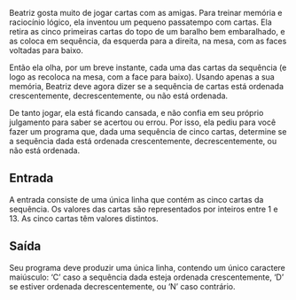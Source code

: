 Beatriz gosta muito de jogar cartas com as amigas. Para treinar memória e raciocínio lógico, ela inventou um pequeno passatempo com cartas. Ela retira as cinco primeiras cartas do topo de um baralho bem embaralhado, e as coloca em sequência, da esquerda para a direita, na mesa, com as faces voltadas para baixo.

Então ela olha, por um breve instante, cada uma das cartas da sequência (e logo as recoloca na mesa, com a face para baixo). Usando apenas a sua memória, Beatriz deve agora dizer se a sequência de cartas está ordenada crescentemente, decrescentemente, ou não está ordenada.

De tanto jogar, ela está ficando cansada, e não confia em seu próprio julgamento para saber se acertou ou errou. Por isso, ela pediu para você fazer um programa que, dada uma sequência de cinco cartas, determine se a sequência dada está ordenada crescentemente, decrescentemente, ou não está ordenada.

## Entrada
A entrada consiste de uma única linha que contém as cinco cartas da sequência. Os valores das cartas são representados por inteiros entre 1 e 13. As cinco cartas têm valores distintos.

## Saída
Seu programa deve produzir uma única linha, contendo um único caractere maiúsculo: ‘C’ caso a sequência dada esteja ordenada crescentemente, ‘D’ se estiver ordenada decrescentemente, ou ‘N’ caso contrário.